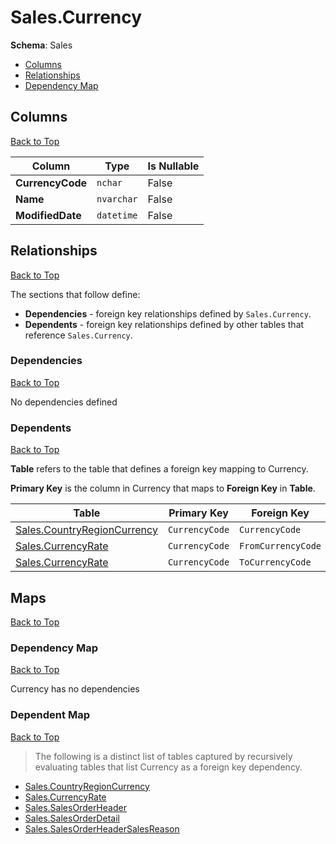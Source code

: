 # Sales.Currency

**Schema**: Sales
* [Columns](#columns)
* [Relationships](#relationships)
* [Dependency Map](#dependency-map)

## Columns
[Back to Top](#currency)

Column | Type | Is Nullable
-------|------|------------
**CurrencyCode** | `nchar` | False
**Name** | `nvarchar` | False
**ModifiedDate** | `datetime` | False

## Relationships
[Back to Top](#currency)


The sections that follow define:
* **Dependencies** - foreign key relationships defined by `Sales.Currency`.
* **Dependents** - foreign key relationships defined by other tables that reference `Sales.Currency`.

### Dependencies
[Back to Top](#currency)


No dependencies defined

### Dependents
[Back to Top](#currency)

**Table** refers to the table that defines a foreign key mapping to Currency.

**Primary Key** is the column in Currency that maps to **Foreign Key** in **Table**.

Table | Primary Key | Foreign Key | Foreign Key Name
------|-------------|-------------|-----------------
[Sales.CountryRegionCurrency](./CountryRegionCurrency.md) | `CurrencyCode` | `CurrencyCode` | **FK_CountryRegionCurrency_Currency_CurrencyCode**
[Sales.CurrencyRate](./CurrencyRate.md) | `CurrencyCode` | `FromCurrencyCode` | **FK_CurrencyRate_Currency_FromCurrencyCode**
[Sales.CurrencyRate](./CurrencyRate.md) | `CurrencyCode` | `ToCurrencyCode` | **FK_CurrencyRate_Currency_ToCurrencyCode**

## Maps
[Back to Top](#currency)

### Dependency Map
[Back to Top](#currency)

Currency has no dependencies
### Dependent Map
[Back to Top](#currency)

> The following is a distinct list of tables captured by recursively evaluating tables that list Currency as a foreign key dependency.

* [Sales.CountryRegionCurrency](./CountryRegionCurrency.md)
* [Sales.CurrencyRate](./CurrencyRate.md)
* [Sales.SalesOrderHeader](./SalesOrderHeader.md)
* [Sales.SalesOrderDetail](./SalesOrderDetail.md)
* [Sales.SalesOrderHeaderSalesReason](./SalesOrderHeaderSalesReason.md)
